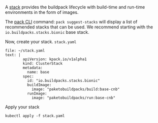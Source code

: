 

A [stack](https://buildpacks.io/docs/concepts/components/stack/) provides the buildpack lifecycle with build-time and run-time environments in the form of images.

The [pack CLI](https://github.com/buildpacks/pack) command: `pack suggest-stacks` will display a list of recommended stacks that can be used. We recommend starting with the `io.buildpacks.stacks.bionic` base stack. 

Now, create your stack.
`stack.yaml`
```editor:append-lines-to-file
file: ~/stack.yaml
text: |
        apiVersion: kpack.io/v1alpha1
        kind: ClusterStack
        metadata:
          name: base
        spec:
          id: "io.buildpacks.stacks.bionic"
          buildImage:
            image: "paketobuildpacks/build:base-cnb"
          runImage:
            image: "paketobuildpacks/run:base-cnb"
```

Apply your stack
```execute-1
kubectl apply -f stack.yaml
```
